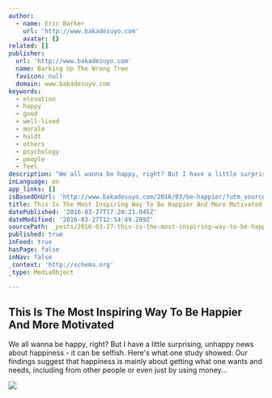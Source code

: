 ```yaml
---
author:
  - name: Eric Barker
    url: 'http://www.bakadesuyo.com'
    avatar: {}
related: []
publisher:
  url: 'http://www.bakadesuyo.com'
  name: Barking Up The Wrong Tree
  favicon: null
  domain: www.bakadesuyo.com
keywords:
  - elevation
  - happy
  - good
  - well-lived
  - morale
  - haidt
  - others
  - psychology
  - people
  - feel
description: "We all wanna be happy, right? But I have a little surprising, unhappy news about happiness - it can be selfish. Here's what one study showed: Our findings suggest that happiness is mainly about getting what one wants and needs, including from other people or even just by using money..."
inLanguage: en
app_links: []
isBasedOnUrl: 'http://www.bakadesuyo.com/2016/03/be-happier/?utm_source=%22Barking+Up+The+Wrong+Tree%22+Weekly+Newsletter&utm_campaign=686cacf07c-elevation_3_27_2016&utm_medium=email&utm_term=0_78d4c08a64-686cacf07c-57582617'
title: This Is The Most Inspiring Way To Be Happier And More Motivated
datePublished: '2016-03-27T17:20:21.045Z'
dateModified: '2016-03-27T12:54:49.289Z'
sourcePath: _posts/2016-03-27-this-is-the-most-inspiring-way-to-be-happier-and-more-motiva.md
published: true
inFeed: true
hasPage: false
inNav: false
_context: 'http://schema.org'
_type: MediaObject

---
```

<article style=""><h1>This Is The Most Inspiring Way To Be Happier And More Motivated</h1><p>We all wanna be happy, right? But I have a little surprising, unhappy news about happiness - it can be selfish. Here's what one study showed: Our findings suggest that happiness is mainly about getting what one wants and needs, including from other people or even just by using money...</p><img src="http://bakadesuyo.bakadesuyo.netdna-cdn.com/wp-content/uploads/2016/03/moral.jpg" /></article>